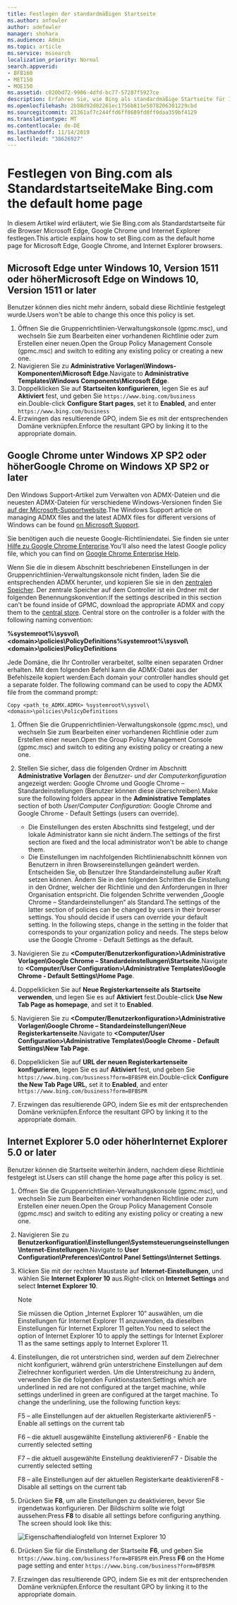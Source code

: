 ```yaml
---
title: Festlegen der standardmäßigen Startseite
ms.author: anfowler
author: adefowler
manager: shohara
ms.audience: Admin
ms.topic: article
ms.service: mssearch
localization_priority: Normal
search.appverid:
- BFB160
- MET150
- MOE150
ms.assetid: c020bd72-9906-4dfd-bc77-57287f5927ce
description: Erfahren Sie, wie Bing als standardmäßige Startseite für Ihr Unternehmen mit Microsoft Search festlegen.
ms.openlocfilehash: 2b88d92d02261ec1756b811e5078206301229cbd
ms.sourcegitcommit: 21361af7c244ffd6ff8689fd0ff0daa359bf4129
ms.translationtype: MT
ms.contentlocale: de-DE
ms.lasthandoff: 11/14/2019
ms.locfileid: "38626927"
---
```

# <a name="make-bingcom-the-default-home-page"></a><span data-ttu-id="43aef-103">Festlegen von Bing.com als Standardstartseite</span><span class="sxs-lookup"><span data-stu-id="43aef-103">Make Bing.com the default home page</span></span>

<span data-ttu-id="43aef-104">In diesem Artikel wird erläutert, wie Sie Bing.com als Standardstartseite für die Browser Microsoft Edge, Google Chrome und Internet Explorer festlegen.</span><span class="sxs-lookup"><span data-stu-id="43aef-104">This article explains how to set Bing.com as the default home page for Microsoft Edge, Google Chrome, and Internet Explorer browsers.</span></span> 
  
 
## <a name="microsoft-edge-on-windows-10-version-1511-or-later"></a><span data-ttu-id="43aef-105">Microsoft Edge unter Windows 10, Version 1511 oder höher</span><span class="sxs-lookup"><span data-stu-id="43aef-105">Microsoft Edge on Windows 10, Version 1511 or later</span></span>

<span data-ttu-id="43aef-106">Benutzer können dies nicht mehr ändern, sobald diese Richtlinie festgelegt wurde.</span><span class="sxs-lookup"><span data-stu-id="43aef-106">Users won't be able to change this once this policy is set.</span></span> 

1. <span data-ttu-id="43aef-107">Öffnen Sie die Gruppenrichtlinien-Verwaltungskonsole (gpmc.msc), und wechseln Sie zum Bearbeiten einer vorhandenen Richtlinie oder zum Erstellen einer neuen.</span><span class="sxs-lookup"><span data-stu-id="43aef-107">Open the Group Policy Management Console (gpmc.msc) and switch to editing any existing policy or creating a new one.</span></span> 
1. <span data-ttu-id="43aef-108">Navigieren Sie zu **Administrative Vorlagen\Windows-Komponenten\Microsoft Edge**.</span><span class="sxs-lookup"><span data-stu-id="43aef-108">Navigate to **Administrative Templates\Windows Components\Microsoft Edge**.</span></span>    
1. <span data-ttu-id="43aef-109">Doppelklicken Sie auf **Startseiten konfigurieren**, legen Sie es auf **Aktiviert** fest, und geben Sie `https://www.bing.com/business` ein.</span><span class="sxs-lookup"><span data-stu-id="43aef-109">Double-click **Configure Start pages**, set it to **Enabled**, and enter `https://www.bing.com/business`</span></span>
1.  <span data-ttu-id="43aef-110">Erzwingen das resultierende GPO, indem Sie es mit der entsprechenden Domäne verknüpfen.</span><span class="sxs-lookup"><span data-stu-id="43aef-110">Enforce the resultant GPO by linking it to the appropriate domain.</span></span>

  
## <a name="google-chrome-on-windows-xp-sp2-or-later"></a><span data-ttu-id="43aef-111">Google Chrome unter Windows XP SP2 oder höher</span><span class="sxs-lookup"><span data-stu-id="43aef-111">Google Chrome on Windows XP SP2 or later</span></span>


<span data-ttu-id="43aef-112">Den Windows Support-Artikel zum Verwalten von ADMX-Dateien und die neuesten ADMX-Dateien für verschiedene Windows-Versionen finden Sie [auf der Microsoft-Supportwebsite](https://support.microsoft.com/help/3087759/how-to-create-and-manage-the-central-store-for-group-policy-administra).</span><span class="sxs-lookup"><span data-stu-id="43aef-112">The Windows Support article on managing ADMX files and the latest ADMX files for different versions of Windows can be found [on Microsoft Support](https://support.microsoft.com/help/3087759/how-to-create-and-manage-the-central-store-for-group-policy-administra).</span></span>

<span data-ttu-id="43aef-113">Sie benötigen auch die neueste Google-Richtliniendatei. Sie finden sie unter [Hilfe zu Google Chrome Enterprise](https://support.google.com/chrome/a/answer/187202).</span><span class="sxs-lookup"><span data-stu-id="43aef-113">You'll also need the latest Google policy file, which you can find on [Google Chrome Enterprise Help](https://support.google.com/chrome/a/answer/187202).</span></span>
  
<span data-ttu-id="43aef-p101">Wenn Sie die in diesem Abschnitt beschriebenen Einstellungen in der Gruppenrichtlinien-Verwaltungskonsole nicht finden, laden Sie die entsprechenden ADMX herunter, und kopieren Sie sie in den [zentralen Speicher](https://docs.microsoft.com/previous-versions/windows/it-pro/windows-vista/cc748955%28v%3dws.10%29). Der zentrale Speicher auf dem Controller ist ein Ordner mit der folgenden Benennungskonvention:</span><span class="sxs-lookup"><span data-stu-id="43aef-p101">If the settings described in this section can't be found inside of GPMC, download the appropriate ADMX and copy them to the [central store](https://docs.microsoft.com/previous-versions/windows/it-pro/windows-vista/cc748955%28v%3dws.10%29). Central store on the controller is a folder with the following naming convention:</span></span>
  
 <span data-ttu-id="43aef-116">**%systemroot%\sysvol\\<domain\>\policies\PolicyDefinitions**</span><span class="sxs-lookup"><span data-stu-id="43aef-116">**%systemroot%\sysvol\\<domain\>\policies\PolicyDefinitions**</span></span>
  
<span data-ttu-id="43aef-p102">Jede Domäne, die Ihr Controller verarbeitet, sollte einen separaten Ordner erhalten. Mit dem folgenden Befehl kann die ADMX-Datei aus der Befehlszeile kopiert werden:</span><span class="sxs-lookup"><span data-stu-id="43aef-p102">Each domain your controller handles should get a separate folder. The following command can be used to copy the ADMX file from the command prompt:</span></span>
  
 `Copy <path_to_ADMX.ADMX> %systemroot%\sysvol\<domain>\policies\PolicyDefinitions`
  
1. <span data-ttu-id="43aef-119">Öffnen Sie die Gruppenrichtlinien-Verwaltungskonsole (gpmc.msc), und wechseln Sie zum Bearbeiten einer vorhandenen Richtlinie oder zum Erstellen einer neuen.</span><span class="sxs-lookup"><span data-stu-id="43aef-119">Open the Group Policy Management Console (gpmc.msc) and switch to editing any existing policy or creating a new one.</span></span>
1. <span data-ttu-id="43aef-120">Stellen Sie sicher, dass die folgenden Ordner im Abschnitt **Administrative Vorlagen** der *Benutzer- und der Computerkonfiguration* angezeigt werden: Google Chrome und Google Chrome – Standardeinstellungen (Benutzer können diese überschreiben).</span><span class="sxs-lookup"><span data-stu-id="43aef-120">Make sure the following folders appear in the **Administrative Templates** section of both *User/Computer Configuration*: Google Chrome and Google Chrome - Default Settings (users can override).</span></span>
   - <span data-ttu-id="43aef-121">Die Einstellungen des ersten Abschnitts sind festgelegt, und der lokale Administrator kann sie nicht ändern.</span><span class="sxs-lookup"><span data-stu-id="43aef-121">The settings of the first section are fixed and the local administrator won't be able to change them.</span></span>
   - <span data-ttu-id="43aef-p103">Die Einstellungen im nachfolgenden Richtlinienabschnitt können von Benutzern in ihren Browsereinstellungen geändert werden. Entscheiden Sie, ob Benutzer Ihre Standardeinstellung außer Kraft setzen können. Ändern Sie in den folgenden Schritten die Einstellung in den Ordner, welcher der Richtlinie und den Anforderungen in Ihrer Organisation entspricht. Die folgenden Schritte verwenden „Google Chrome – Standardeinstellungen“ als Standard.</span><span class="sxs-lookup"><span data-stu-id="43aef-p103">The settings of the latter section of policies can be changed by users in their browser settings. You should decide if users can override your default setting. In the following steps, change in the setting in the folder that corresponds to your organization policy and needs. The steps below use the Google Chrome - Default Settings as the default.</span></span>

1. <span data-ttu-id="43aef-126">Navigieren Sie zu **&lt;Computer/Benutzerkonfiguration&gt;\Administrative Vorlagen\Google Chrome – Standardeinstellungen\Startseite**.</span><span class="sxs-lookup"><span data-stu-id="43aef-126">Navigate to **&lt;Computer/User Configuration&gt;\Administrative Templates\Google Chrome - Default Settings\Home Page**.</span></span> 
1. <span data-ttu-id="43aef-127">Doppelklicken Sie auf **Neue Registerkartenseite als Startseite verwenden**, und legen Sie es auf **Aktiviert** fest.</span><span class="sxs-lookup"><span data-stu-id="43aef-127">Double-click **Use New Tab Page as homepage**, and set it to **Enabled**.</span></span> 
1. <span data-ttu-id="43aef-128">Navigieren Sie zu **&lt;Computer/Benutzerkonfiguration&gt;\Administrative Vorlagen\Google Chrome – Standardeinstellungen\Neue Registerkartenseite**.</span><span class="sxs-lookup"><span data-stu-id="43aef-128">Navigate to **&lt;Computer/User Configuration&gt;\Administrative Templates\Google Chrome - Default Settings\New Tab Page**.</span></span> 
1. <span data-ttu-id="43aef-129">Doppelklicken Sie auf **URL der neuen Registerkartenseite konfigurieren**, legen Sie es auf **Aktiviert** fest, und geben Sie `https://www.bing.com/business?form=BFBSPR` ein.</span><span class="sxs-lookup"><span data-stu-id="43aef-129">Double-click **Configure the New Tab Page URL**, set it to **Enabled**, and enter `https://www.bing.com/business?form=BFBSPR`</span></span> 
1. <span data-ttu-id="43aef-130">Erzwingen das resultierende GPO, indem Sie es mit der entsprechenden Domäne verknüpfen.</span><span class="sxs-lookup"><span data-stu-id="43aef-130">Enforce the resultant GPO by linking it to the appropriate domain.</span></span>

## <a name="internet-explorer-50-or-later"></a><span data-ttu-id="43aef-131">Internet Explorer 5.0 oder höher</span><span class="sxs-lookup"><span data-stu-id="43aef-131">Internet Explorer 5.0 or later</span></span>
<span data-ttu-id="43aef-132">Benutzer können die Startseite weiterhin ändern, nachdem diese Richtlinie festgelegt ist.</span><span class="sxs-lookup"><span data-stu-id="43aef-132">Users can still change the home page after this policy is set.</span></span> 

1. <span data-ttu-id="43aef-133">Öffnen Sie die Gruppenrichtlinien-Verwaltungskonsole (gpmc.msc), und wechseln Sie zum Bearbeiten einer vorhandenen Richtlinie oder zum Erstellen einer neuen.</span><span class="sxs-lookup"><span data-stu-id="43aef-133">Open the Group Policy Management Console (gpmc.msc) and switch to editing any existing policy or creating a new one.</span></span>
    
2. <span data-ttu-id="43aef-134">Navigieren Sie zu **Benutzerkonfiguration\Einstellungen\Systemsteuerungseinstellungen\Internet-Einstellungen**.</span><span class="sxs-lookup"><span data-stu-id="43aef-134">Navigate to **User Configuration\Preferences\Control Panel Settings\Internet Settings**.</span></span>
    
3. <span data-ttu-id="43aef-135">Klicken Sie mit der rechten Maustaste auf **Internet-Einstellungen**, und wählen Sie **Internet Explorer 10** aus.</span><span class="sxs-lookup"><span data-stu-id="43aef-135">Right-click on **Internet Settings** and select **Internet Explorer 10**.</span></span>
    
    > [!NOTE]
    > <span data-ttu-id="43aef-136">Sie müssen die Option „Internet Explorer 10“ auswählen, um die Einstellungen für Internet Explorer 11 anzuwenden, da dieselben Einstellungen für Internet Explorer 11 gelten.</span><span class="sxs-lookup"><span data-stu-id="43aef-136">You need to select the option of Internet Explorer 10 to apply the settings for Internet Explorer 11 as the same settings apply to Internet Explorer 11.</span></span> 
  
4. <span data-ttu-id="43aef-p104">Einstellungen, die rot unterstrichen sind, werden auf dem Zielrechner nicht konfiguriert, während grün unterstrichene Einstellungen auf dem Zielrechner konfiguriert werden. Um die Unterstreichung zu ändern, verwenden Sie die folgenden Funktionstasten:</span><span class="sxs-lookup"><span data-stu-id="43aef-p104">Settings which are underlined in red are not configured at the target machine, while settings underlined in green are configured at the target machine. To change the underlining, use the following function keys:</span></span>
    
    <span data-ttu-id="43aef-139">F5 – alle Einstellungen auf der aktuellen Registerkarte aktivieren</span><span class="sxs-lookup"><span data-stu-id="43aef-139">F5 - Enable all settings on the current tab</span></span>
    
    <span data-ttu-id="43aef-140">F6 – die aktuell ausgewählte Einstellung aktivieren</span><span class="sxs-lookup"><span data-stu-id="43aef-140">F6 - Enable the currently selected setting</span></span>
    
    <span data-ttu-id="43aef-141">F7 – die aktuell ausgewählte Einstellung deaktivieren</span><span class="sxs-lookup"><span data-stu-id="43aef-141">F7 - Disable the currently selected setting</span></span>
    
    <span data-ttu-id="43aef-142">F8 – alle Einstellungen auf der aktuellen Registerkarte deaktivieren</span><span class="sxs-lookup"><span data-stu-id="43aef-142">F8 - Disable all settings on the current tab</span></span>
    
5. <span data-ttu-id="43aef-p105">Drücken Sie **F8**, um alle Einstellungen zu deaktivieren, bevor Sie irgendetwas konfigurieren. Der Bildschirm sollte wie folgt aussehen:</span><span class="sxs-lookup"><span data-stu-id="43aef-p105">Press **F8** to disable all settings before configuring anything. The screen should look like this:</span></span> 
    
    ![Eigenschaftendialogfeld von Internet Explorer 10](media/2fd55755-5007-4e33-a795-c42ce2fcef4a.jpg)
  
6. <span data-ttu-id="43aef-146">Drücken Sie für die Einstellung der Startseite **F6**, und geben Sie `https://www.bing.com/business?form=BFBSPR` ein.</span><span class="sxs-lookup"><span data-stu-id="43aef-146">Press **F6** on the Home page setting and enter `https://www.bing.com/business?form=BFBSPR`</span></span>
    
7. <span data-ttu-id="43aef-147">Erzwingen das resultierende GPO, indem Sie es mit der entsprechenden Domäne verknüpfen.</span><span class="sxs-lookup"><span data-stu-id="43aef-147">Enforce the resultant GPO by linking it to the appropriate domain.</span></span>